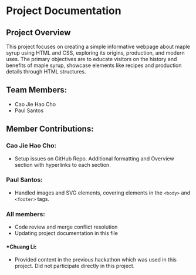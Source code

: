 # Project Documentation

## Project Overview

This project focuses on creating a simple informative webpage about maple syrup using HTML and CSS, exploring its origins, production, and modern uses. The primary objectives are to educate visitors on the history and benefits of maple syrup, showcase elements like recipes and production details through HTML structures.

## Team Members:

-   Cao Jie Hao Cho
-   Paul Santos

## Member Contributions:

### Cao Jie Hao Cho:

-   Setup issues on GitHub Repo. Additional formatting and Overview section with hyperlinks to each section.

### Paul Santos:

-   Handled images and SVG elements, covering elements in the `<body>` and `<footer>` tags. 

### All members:

-   Code review and merge conflict resolution
-   Updating project documentation in this file

#### *Chuang Li:

-   Provided content in the previous hackathon which was used in this project. Did not participate directly in this project.
